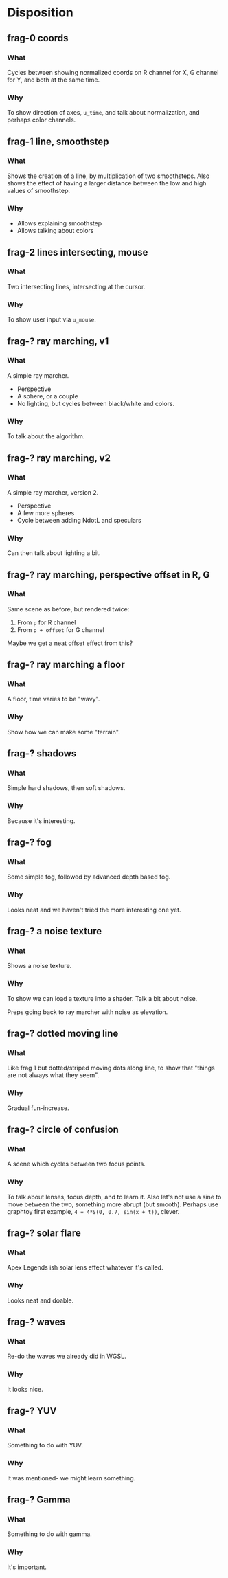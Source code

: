 # Disposition

## frag-0 coords

### What

Cycles between showing normalized coords on R channel for X,
G channel for Y, and both at the same time.

### Why

To show direction of axes, `u_time`, and talk about normalization,
and perhaps color channels.

## frag-1 line, smoothstep

### What

Shows the creation of a line, by multiplication of two smoothsteps.
Also shows the effect of having a larger distance between the low and high values of smoothstep.

### Why

* Allows explaining smoothstep
* Allows talking about colors

## frag-2 lines intersecting, mouse
 
### What

Two intersecting lines, intersecting at the cursor.

### Why

To show user input via `u_mouse`.


## frag-? ray marching, v1

### What

A simple ray marcher.

* Perspective
* A sphere, or a couple
* No lighting, but cycles between black/white and colors.

### Why

To talk about the algorithm.

## frag-? ray marching, v2

### What

A simple ray marcher, version 2.

* Perspective
* A few more spheres
* Cycle between adding NdotL and speculars

### Why

Can then talk about lighting a bit.

## frag-? ray marching, perspective offset in R, G

### What

Same scene as before, but rendered twice:

1. From `p` for R channel
2. From `p + offset` for G channel

Maybe we get a neat offset effect from this?

## frag-? ray marching a floor

### What

A floor, time varies to be "wavy".

### Why

Show how we can make some "terrain".

## frag-? shadows

### What

Simple hard shadows, then soft shadows.

### Why

Because it's interesting.

## frag-? fog

### What

Some simple fog, followed by advanced depth based fog.

### Why

Looks neat and we haven't tried the more interesting one yet.

## frag-? a noise texture

### What

Shows a noise texture.

### Why

To show we can load a texture into a shader.
Talk a bit about noise.

Preps going back to ray marcher with noise as elevation.

## frag-? dotted moving line

### What

Like frag 1 but dotted/striped moving dots along line, to show
that "things are not always what they seem".

### Why

Gradual fun-increase.

## frag-? circle of confusion

### What

A scene which cycles between two focus points.

### Why

To talk about lenses, focus depth, and to learn it.
Also let's not use a sine to move between the two, something more abrupt (but smooth).
Perhaps use graphtoy first example, `4 = 4*S(0, 0.7, sin(x + t))`, clever.

## frag-? solar flare

### What

Apex Legends ish solar lens effect whatever it's called.

### Why

Looks neat and doable.

## frag-? waves

### What

Re-do the waves we already did in WGSL.

### Why

It looks nice.

## frag-? YUV

### What

Something to do with YUV.

### Why

It was mentioned- we might learn something.

## frag-? Gamma

### What

Something to do with gamma.

### Why

It's important.
